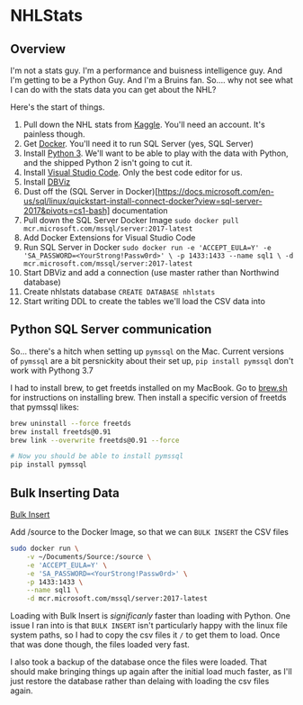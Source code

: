 # NHLStats

## Overview

I'm not a stats guy. I'm a performance and buisness intelligence guy. And I'm getting to be a Python Guy. And I'm a Bruins fan. So.... why not see what I can do with the stats data you can get about the NHL?

Here's the start of things.

1) Pull down the NHL stats from [Kaggle](https://www.kaggle.com/martinellis/nhl-game-data). You'll need an account. It's painless though.
2) Get [Docker](https://www.docker.com/get-started). You'll need it to run SQL Server (yes, SQL Server)
3) Install [Python 3](https://www.python.org). We'll want to be able to play with the data with Python, and the shipped Python 2 isn't going to cut it.
4) Install [Visual Studio Code](https://code.visualstudio.com). Only the best code editor for us.
5) Install [DBViz](https://www.dbvis.com)
6) Dust off the (SQL Server in Docker)[https://docs.microsoft.com/en-us/sql/linux/quickstart-install-connect-docker?view=sql-server-2017&pivots=cs1-bash] documentation
7) Pull down the SQL Server Docker Image `sudo docker pull mcr.microsoft.com/mssql/server:2017-latest`
8) Add Docker Extensions for Visual Studio Code
9) Run SQL Server in Docker `sudo docker run -e 'ACCEPT_EULA=Y' -e 'SA_PASSWORD=<YourStrong!Passw0rd>' \
   -p 1433:1433 --name sql1 \
   -d mcr.microsoft.com/mssql/server:2017-latest`
10) Start DBViz and add a connection (use master rather than Northwind database)
11) Create nhlstats database `CREATE DATABASE nhlstats`
12) Start writing DDL to create the tables we'll load the CSV data into

## Python SQL Server communication

So... there's a hitch when setting up `pymssql` on the Mac. Current versions of `pymssql` are a bit persnickity about their set up, `pip install pymssql` don't work with Pythong 3.7

I had to install brew, to get freetds installed on my MacBook. Go to [brew.sh](https://brew.sh) for instructions on installing brew. Then install a specific version of freetds that pymssql likes:

```bash
brew uninstall --force freetds
brew install freetds@0.91
brew link --overwrite freetds@0.91 --force

# Now you should be able to install pymssql
pip install pymssql
```

## Bulk Inserting Data

[Bulk Insert](https://docs.microsoft.com/en-us/sql/t-sql/statements/bulk-insert-transact-sql?view=sql-server-2017)

Add /source to the Docker Image, so that we can `BULK INSERT` the CSV files

```bash
sudo docker run \
    -v ~/Documents/Source:/source \
    -e 'ACCEPT_EULA=Y' \
    -e 'SA_PASSWORD=<YourStrong!Passw0rd>' \
    -p 1433:1433 \
    --name sql1 \
    -d mcr.microsoft.com/mssql/server:2017-latest
```

Loading with Bulk Insert is _significanly_ faster than loading with Python. One issue I ran into is that `BULK INSERT` isn't particularly happy with the linux file system paths, so I had to copy the csv files it `/` to get them to load. Once that was done though, the files loaded very fast.

I also took a backup of the database once the files were loaded. That should make bringing things up again after the initial load much faster, as I'll just restore the database rather than delaing with loading the csv files again.